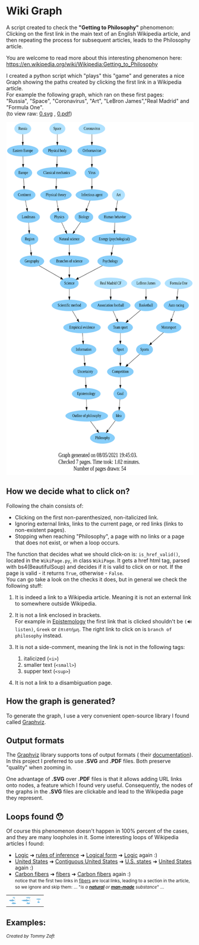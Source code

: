 # Wiki Graph

A script created to check the **"Getting to Philosophy"** phenomenon:\
Clicking on the first link in the main text of an English Wikipedia article, and then repeating the process for
subsequent articles, leads to the Philosophy article.

You are welcome to read more about this interesting phenomenon
here: https://en.wikipedia.org/wiki/Wikipedia:Getting_to_Philosophy

I created a python script which "plays" this "game" and generates a nice Graph showing the paths created by clicking the
first link in a Wikipedia article.\
For example the following graph, which ran on these first pages:\
"Russia", "Space", "Coronavirus", "Art", "LeBron James","Real Madrid" and "Formula One".\
(to view raw: [0.svg](https://raw.githubusercontent.com/Tom-stack3/wikiGraph/master/output_examples/0.svg)
, [0.pdf](https://raw.githubusercontent.com/Tom-stack3/wikiGraph/master/output_examples/0.pdf))

<img src="./output_examples/0.svg" height="950">

## How we decide what to click on?

Following the chain consists of:

- Clicking on the first non-parenthesized, non-italicized link.
- Ignoring external links, links to the current page, or red links (links to non-existent pages).
- Stopping when reaching "Philosophy", a page with no links or a page that does not exist, or when a loop occurs.

The function that decides what we should click-on is: ```is_href_valid()```, located in the ```WikiPage.py```, in
class ```WikiPage```. It gets a href html tag, parsed with bs4(BeautifulSoup) and decides if it is valid to click on or
not. If the page is valid - it returns ```True```, otherwise - ```False```.\
You can go take a look on the checks it does, but in general we check the following stuff:

1. It is indeed a link to a Wikipedia article. Meaning it is not an external link to somewhere outside Wikipedia.

2. It is not a link enclosed in brackets.\
   For example in [Epistemology](https://en.wikipedia.org/wiki/Epistemology) the first link that is clicked shouldn't
   be ```(🔊listen)```, ```Greek``` or ```ἐπιστήμη```. The right link to click on is ```branch of philosophy``` instead.

3. It is not a side-comment, meaning the link is not in the following tags:
    1. italicized (```<i>```)
    2. smaller text (```<small>```)
    3. supper text (```<sup>```)

4. It is not a link to a disambiguation page.

## How the graph is generated?

To generate the graph, I use a very convenient open-source library I found called [Graphviz](https://graphviz.org/).

## Output formats

The [Graphviz](https://graphviz.org/) library supports tons of output formats (
their [documentation](https://graphviz.org/doc/info/output.html)). In this project I preferred to use **.SVG** and
**.PDF** files. Both preserve "quality" when zooming in.

One advantage of **.SVG** over **.PDF** files is that it allows adding URL links onto nodes, a feature which I found
very useful. Consequently, the nodes of the graphs in the **.SVG** files are clickable and lead to the Wikipedia page
they represent.

## Loops found 😯

Of course this phenomenon doesn't happen in 100% percent of the cases, and they are many loopholes in it. Some
interesting loops of Wikipedia articles I found:

- [Logic](https://en.wikipedia.org/wiki/Logic) ➜ [rules of inference](https://en.wikipedia.org/wiki/Rule_of_inference)
  ➜ [Logical form](https://en.wikipedia.org/wiki/Logical_form) ➜ [Logic](https://en.wikipedia.org/wiki/Logic) again :)
- [United States](https://en.wikipedia.org/wiki/United_States)
  ➜ [Contiguous United States](https://en.wikipedia.org/wiki/Contiguous_United_States)
  ➜ [U.S. states](https://en.wikipedia.org/wiki/U.S._state)
  ➜ [United States](https://en.wikipedia.org/wiki/United_States)  again :)
- [Carbon fibers](https://en.wikipedia.org/wiki/Carbon_fibers) ➜ [fibers](https://en.wikipedia.org/wiki/Fiber)
  ➜ [Carbon fibers](https://en.wikipedia.org/wiki/Carbon_fibers) again :)\
  <small>notice that the first two links in [fibers](https://en.wikipedia.org/wiki/Fiber) are local links, leading to a
  section in the article, so we ignore and skip them:
  ... "*is a <b><a href="#Natural_fibers">natural</a></b> or <b><a href="#Man-made_fibers">man-made</a></b> substance*"
  ...</small>

<table style="width:20%">
  <tr>
    <th><img src="./output_examples/loops_examples/logic.svg"></th>
    <th><img src="./output_examples/loops_examples/usa.svg"></th> 
    <th><img src="./output_examples/loops_examples/carbon_fibers.svg"></th>
  </tr>
 </table>


## Examples:

<sup>*Created by Tommy Zaft*</sup>
